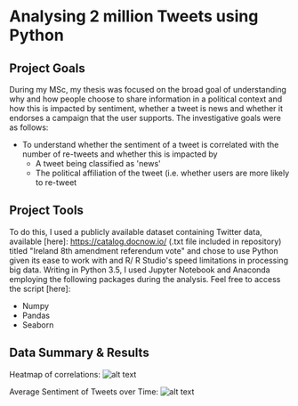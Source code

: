 # Analysing 2 million Tweets using Python 

## Project Goals 
During my MSc, my thesis was focused on the broad goal of understanding why and how people choose to share information in a political context and how this is impacted by sentiment, whether a tweet is news and whether it endorses a campaign that the user supports. The investigative goals were as follows:
* To understand whether the sentiment of a tweet is correlated with the number of re-tweets and whether this is impacted by
    * A tweet being classified as 'news'  
    * The political affiliation of the tweet (i.e. whether users are more likely to re-tweet 

## Project Tools 
To do this, I used a publicly available dataset containing Twitter data, available [here]: https://catalog.docnow.io/ (.txt file included in repository) titled "Ireland 8th amendment referendum vote" and chose to use Python given its ease to work with and R/ R Studio's speed limitations in processing big data. Writing in Python 3.5, I used Jupyter Notebook and Anaconda employing the following packages during the analysis. Feel free to access the script [here]:  

* Numpy 
* Pandas 
* Seaborn

## Data Summary & Results 

Heatmap of correlations: 
![alt text](https://github.com/trisharjani/python/blob/master/images/network%20mapping.jpg "Network Visualisation")

Average Sentiment of Tweets over Time: 
![alt text](https://github.com/trisharjani/python/blob/master/images/sentiment_over_time.jpg "Sentiment over Time")

